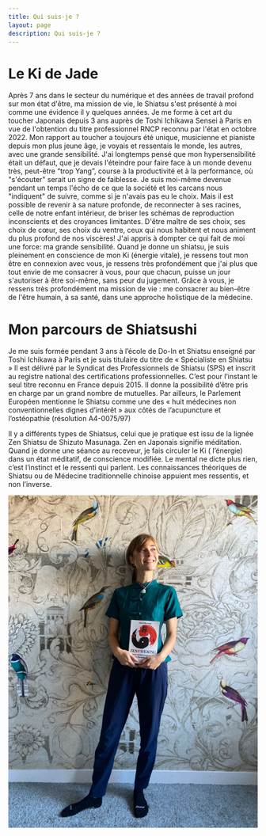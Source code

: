 ```yaml
---
title: Qui suis-je ?
layout: page
description: Qui suis-je ?
---
```


# Le Ki de Jade

Après 7 ans dans le secteur du numérique et des années de travail profond sur mon état d'être, ma mission de vie, le Shiatsu s'est présenté à moi comme une évidence il y quelques années. Je me forme à cet art du toucher Japonais depuis 3 ans auprès de Toshi Ichikawa Sensei à Paris en vue de l'obtention du titre professionnel RNCP reconnu par l'état en octobre 2022.
Mon rapport au toucher a toujours été unique, musicienne et pianiste depuis mon plus jeune âge, je voyais et ressentais le monde, les autres, avec une grande sensibilité. 
J'ai longtemps pensé que mon hypersensibilité  était un défaut, que je devais l'éteindre pour faire face à un monde devenu très, peut-être “trop Yang”, course à la productivité et à la performance, où "s'écouter" serait un signe de faiblesse.
Je suis moi-même devenue pendant un temps l'écho de ce que la société et les carcans nous "indiquent" de suivre, comme si je n'avais pas eu le choix.
Mais il est possible de revenir à sa nature profonde, de reconnecter à ses racines, celle de notre enfant intérieur, de briser les schémas de reproduction inconscients et des croyances limitantes. D'être maître de ses choix, ses choix de cœur, ses choix du ventre, ceux qui nous habitent et nous animent du plus profond de nos viscères!
J'ai appris à dompter ce qui fait de moi une force: ma grande sensibilité. Quand je donne un shiatsu, je suis pleinement en conscience de mon Ki (énergie vitale), je ressens tout mon être en connexion avec vous,  je ressens très profondément que j'ai plus que tout envie de me consacrer à vous, pour que chacun, puisse un jour s'autoriser à être soi-même, sans peur du jugement. 
Grâce à vous, je ressens très profondément ma mission de vie : me consacrer au bien-être de l'être humain, à sa santé, dans une approche holistique de la médecine.


# Mon parcours de Shiatsushi

Je me suis formée pendant 3 ans à l’école de Do-In et Shiatsu enseigné par Toshi Ichikawa à Paris et je suis titulaire du titre de « Spécialiste en Shiatsu » Il est délivré par le Syndicat des Professionnels de Shiatsu (SPS) et inscrit au registre national des certifications professionnelles. C’est pour l’instant le seul titre reconnu en France depuis 2015. Il donne la possibilité d’être pris en charge par un grand nombre de mutuelles. Par ailleurs, le Parlement Européen mentionne le Shiatsu comme une des « huit médecines non conventionnelles dignes d’intérêt » aux côtés de l’acupuncture et l’ostéopathie (résolution A4-0075/97)

Il y a différents types de Shiatsus, celui que je pratique est issu de la lignée Zen Shiatsu de Shizuto Masunaga. Zen en Japonais signifie méditation. Quand je donne une séance au receveur, je fais circuler le Ki ( l’énergie) dans un état méditatif, de conscience modifiée. Le mental ne dicte plus rien, c’est l’instinct et le ressenti qui parlent. Les connaissances théoriques de Shiatsu ou de Médecine traditionnelle chinoise appuient mes ressentis, et non l’inverse. 


![Jade](/images/jade.jpg)

